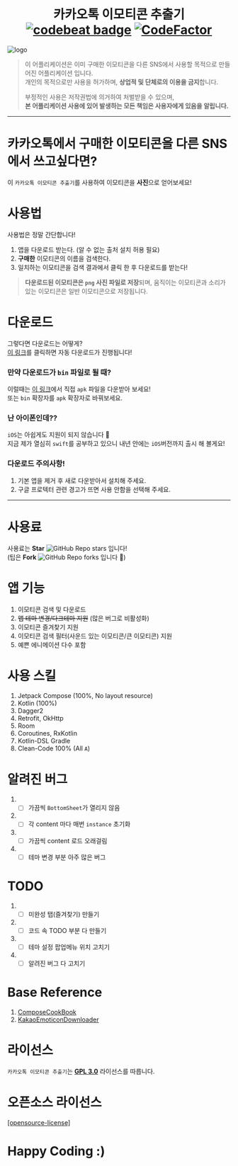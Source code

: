 <h1 align=center>카카오톡 이모티콘 추출기 <a href="https://codebeat.co/projects/github-com-jisungbin-kakaoemoticonparser-master"><img alt="codebeat badge" src="https://codebeat.co/badges/21b6a898-d4e9-48aa-98a1-b2d8c3d2847c"/></a> <a href="https://www.codefactor.io/repository/github/jisungbin/kakaoemoticonparser"><img src="https://www.codefactor.io/repository/github/jisungbin/kakaoemoticonparser/badge" alt="CodeFactor"/></a></h1>

![logo](https://github.com/sungbin5304/KakaoEmoticonParser/raw/master/%ED%8C%8C%EB%8C%95%EC%9D%B4.jpg)

> 이 어플리케이션은 이미 구매한 이모티콘을 다른 SNS에서 사용할 목적으로 만들어진 어플리케이션 입니다.<br/>
> 개인의 목적으로만 사용을 허가하며, **상업적 및 단체로의 이용을 금지**합니다.
>
> 부정적인 사용은 저작권법에 의거하여 처벌받을 수 있으며,<br/>
> **본 어플리케이션 사용에  있어 발생하는 모든 책임은 사용자에게 있음을 알립니다.**

-----

# 카카오톡에서 구매한 이모티콘을 다른 SNS에서 쓰고싶다면?
이 `카카오톡 이모티콘 추출기`를 사용하여 이모티콘을 **사진**으로 얻어보세요!

# 사용법
사용법은 정말 간단합니다!
1. 앱을 다운로드 받는다. (알 수 없는 출처 설치 허용 필요)
2. **구매한** 이모티콘의 이름을 검색한다.
3. 일치하는 이모티콘을 검색 결과에서 클릭 한 후 다운로드를 받는다!
> **다운로드된 이모티콘은 `png` 사진 파일로 저장**되며, 움직이는 이모티콘과 소리가 있는 이모티콘은 일반 이모티콘으로 저장됩니다.

# 다운로드
그렇다면 다운로드는 어떻게?<br/>
[이 링크](https://github.com/jisungbin/KakaoEmoticonParser/releases/download/2.0.0/v._1.20.-release.apk)를 클릭하면 자동 다운로드가 진행됩니다!

### 만약 다운로드가 `bin` 파일로 될 때?
이럴때는 [이 링크](https://github.com/sungbin5304/KakaoEmoticonParser/releases/tag/2.0.0)에서 직접 `apk` 파일을 다운받아 보세요!<br/>
또는 `bin` 확장자를 `apk` 확장자로 바꿔보세요.

### 난 아이폰인데??
`iOS`는 아쉽게도 지원이 되지 않습니다 🙏 <br/>
지금 제가 열심히 `swift`를 공부하고 있으니 내년 안에는 `iOS`버전까지 출시 해 볼게요!

### 다운로드 주의사항!
1. 기본 앱을 제거 후 새로 다운받아서 설치해 주세요.
2. 구글 프로텍터 관련 경고가 뜨면 사용 안함을 선택해 주세요.

----

# 사용료
사용료는 **Star** ![GitHub Repo stars](https://img.shields.io/github/stars/jisungbin/KakaoEmoticonParser?style=flat-square) 입니다!<br/>
(팁은 **Fork** ![GitHub Repo forks](https://img.shields.io/github/forks/jisungbin/KakaoEmoticonParser?style=flat-square) 입니다 🥰)

# 앱 기능
1. 이모티콘 검색 및 다운로드
2. ~~앱 테마 변경/다크테마 지원~~ (많은 버그로 비활성화)
3. 이모티콘 즐겨찾기 지원
4. 이모티콘 검색 필터(사운드 있는 이모티콘/큰 이모티콘) 지원
5. 예쁜 에니메이션 다수 포함

# 사용 스킬
1. Jetpack Compose (100%, No layout resource)
2. Kotlin (100%)
3. Dagger2
4. Retrofit, OkHttp
5. Room
6. Coroutines, RxKotlin
7. Kotlin-DSL Gradle
8. Clean-Code 100% (All `A`)

# 알려진 버그
1. - [ ] 가끔씩 `BottomSheet`가 열리지 않음
2. - [ ] 각 content 마다 매번 `instance` 초기화
3. - [ ] 가끔씩 content 로드 오래걸림
4. - [ ] 테마 변경 부분 아주 많은 버그

# TODO
1. - [ ] 미완성 탭(즐겨찾기) 만들기
2. - [ ] 코드 속 TODO 부분 다 만들기
3. - [ ] 테마 설정 팝업메뉴 위치 고치기
4. - [ ] 알려진 버그 다 고치기

# Base Reference
1. [ComposeCookBook](https://github.com/Gurupreet/ComposeCookBook)
2. [KakaoEmoticonDownloader](https://github.com/DarkTornado/KakaoEmoticonDownloader)

# 라이선스
`카카오톡 이모티콘 추출기`는 [**GPL 3.0**](https://github.com/jisungbin/KakaoEmoticonParser/blob/master/LICENSE) 라이선스를 따릅니다.

# 오픈소스 라이선스
[[opensource-license]](https://github.com/jisungbin/KakaoEmoticonParser/blob/master/opensource-license.md)

# Happy Coding :)
